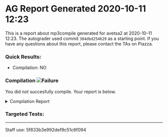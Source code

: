 # AG Report Generated 2020-10-11 12:23
This is a report about mp3compile generated for avetsa2 at 2020-10-11 12:23. The autograder used commit ``304dbd254629`` as a starting point. If you have any questions about this report, please contact the TAs on Piazza.
### Quick Results:
 - Compilation: NO
### Compilation ![Failure][failure]
You did not succesfully compile. Your report is below.
<details>
<summary>Compilation Report</summary>

```
Info: *******************************************************************
Info: Running Quartus Prime Analysis & Synthesis
    Info: Version 18.1.0 Build 625 09/12/2018 SJ Standard Edition
    Info: Copyright (C) 2018  Intel Corporation. All rights reserved.
    Info: Your use of Intel Corporation's design tools, logic functions 
    Info: and other software and tools, and its AMPP partner logic 
    Info: functions, and any output files from any of the foregoing 
    Info: (including device programming or simulation files), and any 
    Info: associated documentation or information are expressly subject 
    Info: to the terms and conditions of the Intel Program License 
    Info: Subscription Agreement, the Intel Quartus Prime License Agreement,
    Info: the Intel FPGA IP License Agreement, or other applicable license
    Info: agreement, including, without limitation, that your use is for
    Info: the sole purpose of programming logic devices manufactured by
    Info: Intel and sold by Intel or its authorized distributors.  Please
    Info: refer to the applicable agreement for further details.
    Info: Processing started: Sun Oct 11 17:22:49 2020
Info: Command: quartus_map mp3 -c mp3
Info (20029): Only one processor detected - disabling parallel compilation
Info (12021): Found 1 design units, including 1 entities, in source file hdl/cache/bus_adapter.sv
    Info (12023): Found entity 1: bus_adapter File: /job/student/hdl/cache/bus_adapter.sv Line: 1
Info (12021): Found 1 design units, including 1 entities, in source file hdl/cpu/alu.sv
    Info (12023): Found entity 1: alu File: /job/student/hdl/cpu/alu.sv Line: 3
Info (12021): Found 1 design units, including 1 entities, in source file hdl/cpu/ir.sv
    Info (12023): Found entity 1: ir File: /job/student/hdl/cpu/ir.sv Line: 3
Info (12021): Found 1 design units, including 1 entities, in source file hdl/cpu/pc_reg.sv
    Info (12023): Found entity 1: pc_register File: /job/student/hdl/cpu/pc_reg.sv Line: 1
Info (12021): Found 1 design units, including 1 entities, in source file hdl/cpu/regfile.sv
    Info (12023): Found entity 1: regfile File: /job/student/hdl/cpu/regfile.sv Line: 2
Info (12021): Found 1 design units, including 1 entities, in source file hdl/cpu/register.sv
    Info (12023): Found entity 1: register File: /job/student/hdl/cpu/register.sv Line: 1
Info (12021): Found 5 design units, including 0 entities, in source file hdl/rv32i_mux_types.sv
    Info (12022): Found design unit 1: pcmux (SystemVerilog) File: /job/student/hdl/rv32i_mux_types.sv Line: 4
    Info (12022): Found design unit 2: marmux (SystemVerilog) File: /job/student/hdl/rv32i_mux_types.sv Line: 12
    Info (12022): Found design unit 3: cmpmux (SystemVerilog) File: /job/student/hdl/rv32i_mux_types.sv Line: 19
    Info (12022): Found design unit 4: alumux (SystemVerilog) File: /job/student/hdl/rv32i_mux_types.sv Line: 26
    Info (12022): Found design unit 5: regfilemux (SystemVerilog) File: /job/student/hdl/rv32i_mux_types.sv Line: 42
Info (12021): Found 1 design units, including 0 entities, in source file hdl/rv32i_types.sv
    Info (12022): Found design unit 1: rv32i_types (SystemVerilog) File: /job/student/hdl/rv32i_types.sv Line: 5
Error (12007): Top-level design entity "mp3" is undefined
Info (144001): Generated suppressed messages file /job/student/output_files/mp3.map.smsg
Error: Quartus Prime Analysis & Synthesis was unsuccessful. 1 error, 0 warnings
    Error: Peak virtual memory: 987 megabytes
    Error: Processing ended: Sun Oct 11 17:23:05 2020
    Error: Elapsed time: 00:00:16
    Error: Total CPU time (on all processors): 00:00:15

```

</details>


### Targeted Tests: 
<ul>
</ul>

---
Staff use: 5f833b3e992def9c51c6f094

[success]: https://upload.wikimedia.org/wikipedia/commons/thumb/0/03/Green_check.svg/13px-Green_check.svg.png 
[failure]: https://upload.wikimedia.org/wikipedia/en/thumb/b/ba/Red_x.svg/13px-Red_x.svg.png 
